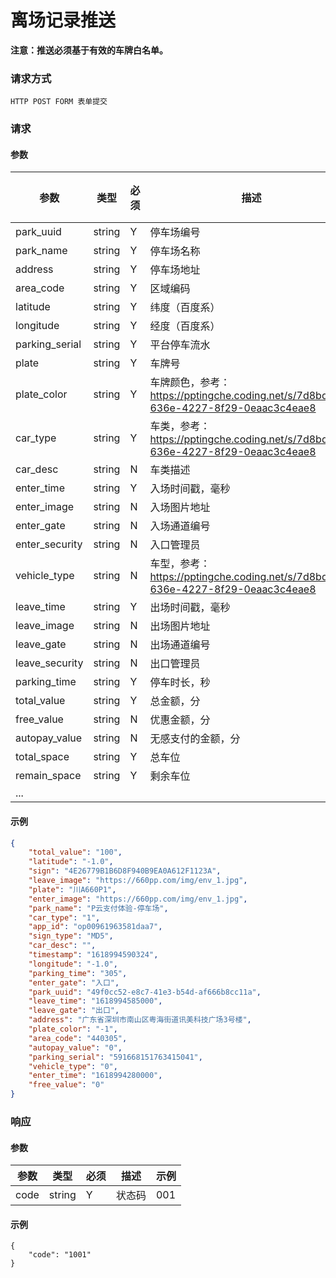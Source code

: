 # 离场记录推送


**注意：推送必须基于有效的车牌白名单。**

### 请求方式

`HTTP POST FORM 表单提交`

### 请求

#### 参数

| 参数           | 类型   | 必须 | 描述               | 示例值 |
| -------------- | ------ | ---- | ------------------ | ------ |
| park_uuid      | string | Y    | 停车场编号         |        |
| park_name      | string | Y    | 停车场名称         |        |
| address        | string | Y    | 停车场地址         |        |
| area_code      | string | Y    | 区域编码           |        |
| latitude       | string | Y    | 纬度（百度系）     |        |
| longitude      | string | Y    | 经度（百度系）     |        |
| parking_serial | string | Y    | 平台停车流水       |        |
| plate          | string | Y    | 车牌号             |        |
| plate_color    | string | Y    | 车牌颜色，参考：https://pptingche.coding.net/s/7d8bdcd9-636e-4227-8f29-0eaac3c4eae8||
| car_type       | string | Y    | 车类，参考：https://pptingche.coding.net/s/7d8bdcd9-636e-4227-8f29-0eaac3c4eae8||
| car_desc       | string | N    | 车类描述           |        |
| enter_time     | string | Y    | 入场时间戳，毫秒   |        |
| enter_image    | string | N    | 入场图片地址       |        |
| enter_gate     | string | N    | 入场通道编号       |        |
| enter_security | string | N    | 入口管理员         |        |
| vehicle_type   | string | N    | 车型，参考：https://pptingche.coding.net/s/7d8bdcd9-636e-4227-8f29-0eaac3c4eae8||
| leave_time     | string | Y    | 出场时间戳，毫秒   |        |
| leave_image    | string | N    | 出场图片地址       |        |
| leave_gate     | string | N    | 出场通道编号       |        |
| leave_security | string | N    | 出口管理员         |        |
| parking_time   | string | Y    | 停车时长，秒       |        |
| total_value    | string | Y    | 总金额，分         |        |
| free_value     | string | N    | 优惠金额，分       |        |
| autopay_value  | string | N    | 无感支付的金额，分 |        |
| total_space  | string | Y | 总车位 |        |
| remain_space | string | Y | 剩余车位 |        |
| ...            |        |      |                    |        

#### 示例

```json
{
    "total_value": "100",
    "latitude": "-1.0",
    "sign": "4E26779B1B6D8F940B9EA0A612F1123A",
    "leave_image": "https://660pp.com/img/env_1.jpg",
    "plate": "川A660P1",
    "enter_image": "https://660pp.com/img/env_1.jpg",
    "park_name": "P云支付体验-停车场",
    "car_type": "1",
    "app_id": "op00961963581daa7",
    "sign_type": "MD5",
    "car_desc": "",
    "timestamp": "1618994590324",
    "longitude": "-1.0",
    "parking_time": "305",
    "enter_gate": "入口",
    "park_uuid": "49f0cc52-e8c7-41e3-b54d-af666b8cc11a",
    "leave_time": "1618994585000",
    "leave_gate": "出口",
    "address": "广东省深圳市南山区粤海街道讯美科技广场3号楼",
    "plate_color": "-1",
    "area_code": "440305",
    "autopay_value": "0",
    "parking_serial": "591668151763415041",
    "vehicle_type": "0",
    "enter_time": "1618994280000",
    "free_value": "0"
}
```

### 响应

#### 参数

| 参数 | 类型 | 必须 | 描述 | 示例 |
|-|-|-|-|-|
| code | string | Y | 状态码 | 001 |

#### 示例

```
{
    "code": "1001"
}
```
